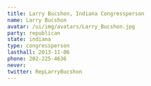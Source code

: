 ```yaml
---
title: Larry Bucshon, Indiana Congressperson
name: Larry Bucshon
avatar: /ui/img/avatars/Larry_Bucshon.jpg
party: republican
state: indiana
type: congressperson
lasthall: 2013-11-06
phone: 202-225-4636
never: 
twitter: RepLarryBucshon
---
```

